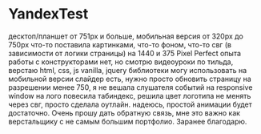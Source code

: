 # YandexTest
десктоп/планшет от 751px и больше, мобильная версия от 320px до 750px что-то поставила картинками, что-то фоном, что-то свг (в зависимости от логики страницы) на 1440 и 375 Pixel Perfect опыта работы с конструкторами нет, но смотрю видеоуроки по тильда, верстаю html, css, js vanilla, jquery библиотеки могу использовать на мобильной версии слайдер есть, нужно просто обновить страницу на разрешении менее 750, я не вешала слушателя событий на responsive window на лого повесила табиндекс, решила цвет логотипа не менять через свг, просто сделала оутлайн. надеюсь, простой анимации будет достаточно. Очень прошу дать обратную связь, мне это важно как верстальщику с не самым большим портфолио. Заранее благодарю.
